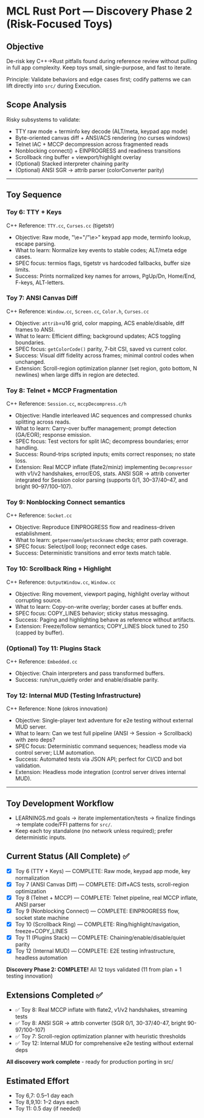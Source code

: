 # MCL Rust Port — Discovery Phase 2 (Risk-Focused Toys)

## Objective
De-risk key C++→Rust pitfalls found during reference review without pulling in full app complexity. Keep toys small, single-purpose, and fast to iterate.

Principle: Validate behaviors and edge cases first; codify patterns we can lift directly into `src/` during Execution.

## Scope Analysis
Risky subsystems to validate:
- TTY raw mode + terminfo key decode (ALT/meta, keypad app mode)
- Byte-oriented canvas diff + ANSI/ACS rendering (no curses windows)
- Telnet IAC + MCCP decompression across fragmented reads
- Nonblocking connect() + EINPROGRESS and readiness transitions
- Scrollback ring buffer + viewport/highlight overlay
- (Optional) Stacked interpreter chaining parity
 - (Optional) ANSI SGR → attrib parser (colorConverter parity)

---

## Toy Sequence

### Toy 6: TTY + Keys
C++ Reference: `TTY.cc`, `Curses.cc` (tigetstr)
- Objective: Raw mode, "\e="/"\e>" keypad app mode, terminfo lookup, escape parsing.
- What to learn: Normalize key events to stable codes; ALT/meta edge cases.
- SPEC focus: termios flags, tigetstr vs hardcoded fallbacks, buffer size limits.
- Success: Prints normalized key names for arrows, PgUp/Dn, Home/End, F-keys, ALT-letters.

### Toy 7: ANSI Canvas Diff
C++ Reference: `Window.cc`, `Screen.cc`, `Color.h`, `Curses.cc`
- Objective: `attrib`=u16 grid, color mapping, ACS enable/disable, diff frames to ANSI.
- What to learn: Efficient diffing; background updates; ACS toggling boundaries.
- SPEC focus: `getColorCode()` parity, 7-bit CSI, saved vs current color.
- Success: Visual diff fidelity across frames; minimal control codes when unchanged.
 - Extension: Scroll-region optimization planner (set region, goto bottom, N newlines) when large diffs in region are detected.

### Toy 8: Telnet + MCCP Fragmentation
C++ Reference: `Session.cc`, `mccpDecompress.c/h`
- Objective: Handle interleaved IAC sequences and compressed chunks splitting across reads.
- What to learn: Carry-over buffer management; prompt detection (GA/EOR); response emission.
- SPEC focus: Test vectors for split IAC; decompress boundaries; error handling.
- Success: Round-trips scripted inputs; emits correct responses; no state loss.
 - Extension: Real MCCP inflate (flate2/miniz) implementing `Decompressor` with v1/v2 handshakes, error/EOS, stats. ANSI SGR → attrib converter integrated for Session color parsing (supports 0/1, 30–37/40–47, and bright 90–97/100–107).

### Toy 9: Nonblocking Connect semantics
C++ Reference: `Socket.cc`
- Objective: Reproduce EINPROGRESS flow and readiness-driven establishment.
- What to learn: `getpeername`/`getsockname` checks; error path coverage.
- SPEC focus: Select/poll loop; reconnect edge cases.
- Success: Deterministic transitions and error texts match table.

### Toy 10: Scrollback Ring + Highlight
C++ Reference: `OutputWindow.cc`, `Window.cc`
- Objective: Ring movement, viewport paging, highlight overlay without corrupting source.
- What to learn: Copy-on-write overlay; border cases at buffer ends.
- SPEC focus: COPY_LINES behavior; sticky status messaging.
- Success: Paging and highlighting behave as reference without artifacts.
 - Extension: Freeze/follow semantics; COPY_LINES block tuned to 250 (capped by buffer).

### (Optional) Toy 11: Plugins Stack
C++ Reference: `Embedded.cc`
- Objective: Chain interpreters and pass transformed buffers.
- Success: run/run_quietly order and enable/disable parity.

### Toy 12: Internal MUD (Testing Infrastructure)
C++ Reference: None (okros innovation)
- Objective: Single-player text adventure for e2e testing without external MUD server.
- What to learn: Can we test full pipeline (ANSI → Session → Scrollback) with zero deps?
- SPEC focus: Deterministic command sequences; headless mode via control server; LLM automation.
- Success: Automated tests via JSON API; perfect for CI/CD and bot validation.
- Extension: Headless mode integration (control server drives internal MUD).

---

## Toy Development Workflow
- LEARNINGS.md goals → iterate implementation/tests → finalize findings → template code/FFI patterns for `src/`.
- Keep each toy standalone (no network unless required); prefer deterministic inputs.

## Current Status (All Complete) ✅
- [x] Toy 6 (TTY + Keys) — COMPLETE: Raw mode, keypad app mode, key normalization
- [x] Toy 7 (ANSI Canvas Diff) — COMPLETE: Diff+ACS tests, scroll-region optimization
- [x] Toy 8 (Telnet + MCCP) — COMPLETE: Telnet pipeline, real MCCP inflate, ANSI parser
- [x] Toy 9 (Nonblocking Connect) — COMPLETE: EINPROGRESS flow, socket state machine
- [x] Toy 10 (Scrollback Ring) — COMPLETE: Ring/highlight/navigation, freeze+COPY_LINES
- [x] Toy 11 (Plugins Stack) — COMPLETE: Chaining/enable/disable/quiet parity
- [x] Toy 12 (Internal MUD) — COMPLETE: E2E testing infrastructure, headless automation

**Discovery Phase 2: COMPLETE!** All 12 toys validated (11 from plan + 1 testing innovation)

## Extensions Completed ✅
- ✅ Toy 8: Real MCCP inflate with flate2, v1/v2 handshakes, streaming tests
- ✅ Toy 8: ANSI SGR → attrib converter (SGR 0/1, 30-37/40-47, bright 90-97/100-107)
- ✅ Toy 7: Scroll-region optimization planner with heuristic thresholds
- ✅ Toy 12: Internal MUD for comprehensive e2e testing without external deps

**All discovery work complete** - ready for production porting in src/

## Estimated Effort
- Toy 6,7: 0.5–1 day each
- Toy 8,9,10: 1–2 days each
- Toy 11: 0.5 day (if needed)
